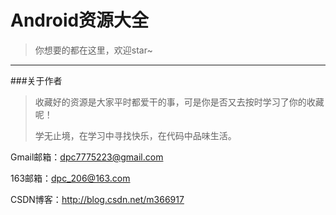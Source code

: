 # Android资源大全
>你想要的都在这里，欢迎star~

-----

###关于作者
>收藏好的资源是大家平时都爱干的事，可是你是否又去按时学习了你的收藏呢！
>
>学无止境，在学习中寻找快乐，在代码中品味生活。

Gmail邮箱：dpc7775223@gmail.com

163邮箱：dpc_206@163.com

CSDN博客：<a href="http://blog.csdn.net/m366917" target="view_window">http://blog.csdn.net/m366917</a>
